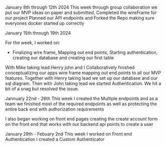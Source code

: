 January 8th through 12th 2024
This week through group collaboration we put our MVP ideas on paper and submitted, Completed the wireFrame for our project
Planned our API endpoints and Forked the Repo making sure everyones docker started up correctly

January 15th through 19th 2024

For the week, I worked on:

* Finalizing wire frame, Mapping out end points, Starting authentication, creating our database and creating our first table

With Mike taking lead Henry john and I Collaboratively finished conceptualizing our
apps wire frame mapping out end points to all our MVP features. Together with Henry taking lead we
set up our database and our sql diagram. Then with John taking lead we started Authentication. We hit a bit of a snag but
resolved the issue.

Jannuary 22nd - 26th
This week I created the Multiple endpoints and as a team we finished most of the required endpoints as well as protecting the entire back end with authorization requirements

I also began working on front end pages creating the create account form on the front end that works with our backend api points to create a user

January 29th - Febuary 2nd
This week I worked on Front end Authentication i created a Custom Authenticator 
